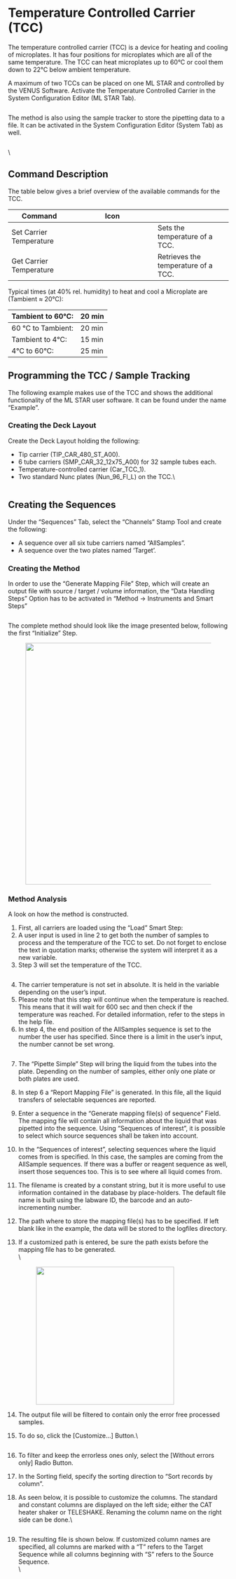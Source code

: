 # Temperature Controlled Carrier (TCC)

The temperature controlled carrier (TCC) is a device for heating and cooling of microplates. It has four positions for microplates which are all of the same temperature. The TCC can heat microplates up to 60°C or cool them down to 22°C below ambient temperature.

A maximum of two TCCs can be placed on one ML STAR and controlled by the VENUS Software. Activate the Temperature Controlled Carrier in the System Configuration Editor (ML STAR Tab).

<figure><img src="../../.gitbook/assets/image (36) (1) (1) (1) (1).png" alt=""><figcaption></figcaption></figure>

The method is also using the sample tracker to store the pipetting data to a file. It can be activated in the System Configuration Editor (System Tab) as well.

<figure><img src="../../.gitbook/assets/image (38) (1) (1) (1) (1).png" alt=""><figcaption></figcaption></figure>

\


## Command Description

The table below gives a brief overview of the available commands for the TCC.

<table><thead><tr><th>Command</th><th width="175">Icon</th><th></th></tr></thead><tbody><tr><td>Set Carrier Temperature</td><td><img src="../../.gitbook/assets/image (42) (1) (1) (1) (1).png" alt="" data-size="original"></td><td>Sets the temperature of a TCC.</td></tr><tr><td>Get Carrier Temperature</td><td><img src="../../.gitbook/assets/image (41) (1) (1) (1) (1).png" alt="" data-size="original"></td><td>Retrieves the temperature of a TCC.</td></tr></tbody></table>



Typical times (at 40% rel. humidity) to heat and cool a Microplate are (Tambient ≈ 20°C):

| Tambient to 60°C:  | 20 min |
| ------------------ | ------ |
| 60 °C to Tambient: | 20 min |
| Tambient to 4°C:   | 15 min |
| 4°C to 60°C:       | 25 min |



## Programming the TCC / Sample Tracking

The following example makes use of the TCC and shows the additional functionality of the ML STAR user software. It can be found under the name “Example”.



### Creating the Deck Layout

Create the Deck Layout holding the following:

* Tip carrier (TIP\_CAR\_480\_ST\_A00).
* 6 tube carriers (SMP\_CAR\_32\_12x75\_A00) for 32 sample tubes each.
* Temperature-controlled carrier (Car\_TCC\_1).
* Two standard Nunc plates (Nun\_96\_Fl\_L) on the TCC.\


<figure><img src="../../.gitbook/assets/image (44) (1) (1) (1) (1).png" alt=""><figcaption></figcaption></figure>



## Creating the Sequences

Under the “Sequences” Tab, select the “Channels” Stamp Tool and create the following:

* A sequence over all six tube carriers named “AllSamples”.
* A sequence over the two plates named ‘Target’.

### Creating the Method

In order to use the “Generate Mapping File” Step, which will create an output file with source / target / volume information, the “Data Handling Steps” Option has to be activated in “Method -> Instruments and Smart Steps”

<figure><img src="../../.gitbook/assets/image (46) (1) (1) (1) (1).png" alt=""><figcaption></figcaption></figure>

The complete method should look like the image presented below, following the first “Initialize” Step.

<figure><img src="../../.gitbook/assets/image (47) (1) (1) (1) (1).png" alt="" width="552"><figcaption></figcaption></figure>



### Method Analysis

A look on how the method is constructed.

1. First, all carriers are loaded using the “Load” Smart Step:
2. A user input is used in line 2 to get both the number of samples to process and the temperature of the TCC to set. Do not forget to enclose the text in quotation marks; otherwise the system will interpret it as a new variable.
3. Step 3 will set the temperature of the TCC.

<figure><img src="../../.gitbook/assets/image (48) (1) (1) (1) (1).png" alt=""><figcaption></figcaption></figure>



4. The carrier temperature is not set in absolute. It is held in the variable depending on the user’s input.
5. Please note that this step will continue when the temperature is reached. This means that it will wait for 600 sec and then check if the temperature was reached. For detailed information, refer to the steps in the help file.
6. In step 4, the end position of the AllSamples sequence is set to the number the user has specified. Since there is a limit in the user’s input, the number cannot be set wrong.

<figure><img src="../../.gitbook/assets/image (49) (1) (1) (1) (1).png" alt=""><figcaption></figcaption></figure>

7. The “Pipette Simple” Step will bring the liquid from the tubes into the plate. Depending on the number of samples, either only one plate or both plates are used.
8. In step 6 a “Report Mapping File” is generated. In this file, all the liquid transfers of selectable sequences are reported.&#x20;
9. Enter a sequence in the “Generate mapping file(s) of sequence” Field. The mapping file will contain all information about the liquid that was pipetted into the sequence. Using “Sequences of interest”, it is possible to select which source sequences shall be taken into account.
10. In the “Sequences of interest”, selecting sequences where the liquid comes from is specified. In this case, the samples are coming from the AllSample sequences. If there was a buffer or reagent sequence as well, insert those sequences too. This is to see where all liquid comes from.
11. The filename is created by a constant string, but it is more useful to use information contained in the database by place-holders. The default file name is built using the labware ID, the barcode and an auto-incrementing number.
12. The path where to store the mapping file(s) has to be specified. If left blank like in the example, the data will be stored to the logfiles directory.
13. If a customized path is entered, be sure the path exists before the mapping file has to be generated.\
    \


    <figure><img src="../../.gitbook/assets/image (50) (1) (1) (1) (1).png" alt="" width="315"><figcaption></figcaption></figure>
14. The output file will be filtered to contain only the error free processed samples.
15. To do so, click the \[Customize…] Button.\




    <figure><img src="../../.gitbook/assets/image (51) (1) (1) (1) (1).png" alt=""><figcaption></figcaption></figure>



16. To filter and keep the errorless ones only, select the \[Without errors only] Radio Button.
17. In the Sorting field, specify the sorting direction to “Sort records by column”.
18. As seen below, it is possible to customize the columns. The standard and constant columns are displayed on the left side; either the CAT heater shaker or TELESHAKE. Renaming the column name on the right side can be done.\


    <figure><img src="../../.gitbook/assets/image (52) (1) (1) (1) (1).png" alt=""><figcaption></figcaption></figure>
19. The resulting file is shown below. If customized column names are specified, all columns are marked with a “T” refers to the Target Sequence while all columns beginning with “S” refers to the Source Sequence.\
    \


    <figure><img src="../../.gitbook/assets/image (53) (1) (1) (1).png" alt=""><figcaption></figcaption></figure>
